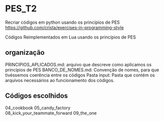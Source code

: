 # PES_T2
Recriar códigos em python usando os princípios de PES
https://github.com/crista/exercises-in-programming-style

Códigos Reimplementados em Lua usando os princípios de PES

## organização
PRINCIPIOS_APLICADOS.md: arquivo que descreve como aplicamos os princípios de PES
BANCO_DE_NOMES.md: Convenção de nomes, para que tivéssemos coerência entre os códigos 
Pasta input: Pasta que contém os arquivos necessários ao funcionamento dos códigos.

## Códigos escolhidos
04_cookbook
05_candy_factory	
08_kick_your_teammate_forward
09_the_one

